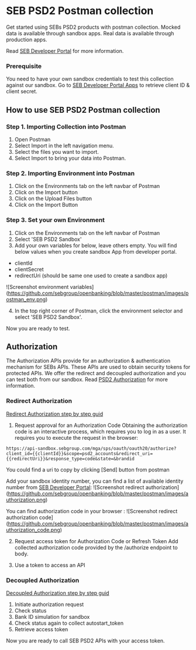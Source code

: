 # SEB PSD2 Postman collection
Get started using SEBs PSD2 products with postman collection. Mocked data is available through sandbox apps. Real data is available through production apps.

Read [SEB Developer Portal](https://developer.sebgroup.com) for more information.

### Prerequisite
You need to have your own sandbox credentials to test this collection against our sandbox. Go to [SEB Developer Portal Apps](https://developer.sebgroup.com/apps) to retrieve client ID & client secret.  

## How to use SEB PSD2 Postman collection

### Step 1. Importing Collection into Postman
1. Open Postman
1. Select Import in the left navigation menu.
1. Select the files you want to import.
1. Select Import to bring your data into Postman.
 
### Step 2. Importing Environment into Postman
1. Click on the Environments tab on the left navbar of Postman
1. Click on the Import button
1. Click on the Upload Files button
1. Click on the Import Button
 
### Step 3. Set your own Environment  
1. Click on the Environments tab on the left navbar of Postman
2. Select 'SEB PSD2 Sandbox'
3. Add your own variables for below, leave others empty. You will find below values when you create sandbox App from developer portal.  

* clientId
* clientSecret
* redirectUri (should be same one used to create a sandbox app)

![Screenshot environment variables] (https://github.com/sebgroup/openbanking/blob/master/postman/images/postman_env.png)
 
4. In the top right corner of Postman, click the environment selector and select 'SEB PSD2 Sandbox'. 

Now you are ready to test.
 

## Authorization
The Authorization APIs provide for an authorization & authentication mechanism for SEBs APIs. These APIs are used to obtain security tokens for protected APIs. We offer the redirect and decoupled authorization and you can test both from our sandbox.
Read [PSD2 Authorization](https://developer.sebgroup.com/products/authorization) for more information.

### Redirect Authorization 
[Redirect Authorization step by step guid](https://developer.sebgroup.com/products/authorization/redirect-authorization) 

1. Request approval for an Authorization Code
Obtaining the authorization code is an interactive process, which requires you to log in as a user. It requires you to execute the request in the browser:  
  ``` 
  https://api-sandbox.sebgroup.com/mga/sps/oauth/oauth20/authorize?client_id={{clientId}}&scope=psd2_accounts&redirect_uri={{redirectUri}}&response_type=code&state=&brandid
  ``` 
You could find a uri to copy by clicking [Send] button from postman 

Add your sandbox identity number, you can find a list of available identity number from [SEB Developer Portal](https://developer.sebgroup.com/products/authorization/redirect-authorization#/authorize-get):
![Screenshot redirect authorization] (https://github.com/sebgroup/openbanking/blob/master/postman/images/authorization.png)

You can find authorization code in your browser :
![Screenshot redirect authorization code] (https://github.com/sebgroup/openbanking/blob/master/postman/images/authorization_code.png)

2. Request access token for Authorization Code or Refresh Token
Add collected authorization code provided by the /authorize endpoint to body.

3. Use a token to access an API

### Decoupled Authorization 
[Decoupled Authorization step by step guid](https://developer.sebgroup.com/products/authorization/decoupled-authorization) 

1. Initiate authorization request
2. Check status
3. Bank ID simulation for sandbox  
4. Check status again to collect autostart_token
5. Retrieve access token

Now you are ready to call SEB PSD2 APIs with your access token.

 


